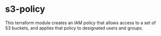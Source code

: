 # s3-policy

This terraform module creates an IAM policy that allows access to a set of S3 buckets, and applies that policy to designated users and groups.

<!-- BEGINNING OF PRE-COMMIT-TERRAFORM DOCS HOOK -->

<!-- END OF PRE-COMMIT-TERRAFORM DOCS HOOK -->
